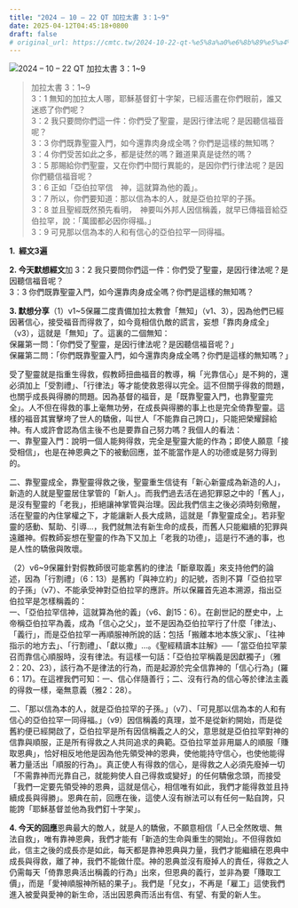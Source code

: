 ```yaml
---
title: "2024 – 10 – 22 QT 加拉太書 3：1~9"
date: 2025-04-12T04:45:18+0800
draft: false
# original_url: https://cmtc.tw/2024-10-22-qt-%e5%8a%a0%e6%8b%89%e5%a4%aa%e6%9b%b8-3%ef%bc%9a19
---
```


![2024 – 10 – 22 QT 加拉太書 3：1\~9](/images/qt.jpg  "2024 – 10 – 22 QT 加拉太書 3：1\~9")

> 加拉太書 3：1\~9  
> 3：1 無知的加拉太人哪，耶穌基督釘十字架，已經活畫在你們眼前，誰又迷惑了你們呢？  
> 3：2 我只要問你們這一件：你們受了聖靈，是因行律法呢？是因聽信福音呢？  
> 3：3 你們既靠聖靈入門，如今還靠肉身成全嗎？你們是這樣的無知嗎？  
> 3：4 你們受苦如此之多，都是徒然的嗎？難道果真是徒然的嗎？  
> 3：5 那賜給你們聖靈，又在你們中間行異能的，是因你們行律法呢？是因你們聽信福音呢？  
> 3：6 正如「亞伯拉罕信　神，這就算為他的義」。  
> 3：7 所以，你們要知道：那以信為本的人，就是亞伯拉罕的子孫。  
> 3：8 並且聖經既然預先看明，　神要叫外邦人因信稱義，就早已傳福音給亞伯拉罕，說：「萬國都必因你得福。」  
> 3：9 可見那以信為本的人和有信心的亞伯拉罕一同得福。

**1.  經文3遍**

**2. 今天默想經文**加 3：2 我只要問你們這一件：你們受了聖靈，是因行律法呢？是因聽信福音呢？  
3：3 你們既靠聖靈入門，如今還靠肉身成全嗎？你們是這樣的無知嗎？

**3. 默想分享**（1）v1\~5保羅二度責備加拉太教會「無知」（v1、3），因為他們已經因著信心，接受福音而得救了，如今竟相信仇敵的謊言，妄想「靠肉身成全」（v3），這就是「無知」了。這裏的二個無知：  
保羅第一問：「你們受了聖靈，是因行律法呢？是因聽信福音呢？」  
保羅第二問：「你們既靠聖靈入門，如今還靠肉身成全嗎？你們是這樣的無知嗎？」

受了聖靈就是指重生得救，假教師扭曲福音的教導，稱「光靠信心」是不夠的，還必須加上「受割禮」、「行律法」等才能使救恩得以完全。這不但關乎得救的問題，也關乎成長與得勝的問題。因為基督的福音，是「既靠聖靈入門，也靠聖靈完全」。人不但在得救的事上毫無功勞，在成長與得勝的事上也是完全倚靠聖靈。這樣的福音其實擊垮了世人的驕傲，叫世人「不能靠自己誇口」，只能把榮耀歸給神。有人或許會認為信主後不也是要靠自己努力嗎？我個人的看法：  
一、靠聖靈入門：說明一個人能夠得救，完全是聖靈大能的作為；即使人願意「接受相信」，也是在神恩典之下的被動回應，並不能當作是人的功德或是努力得到的。

二、靠聖靈成全，靠聖靈得救之後，聖靈重生信徒有「新心新靈成為新造的人」，新造的人就是聖靈居住掌管的「新人」。而我們過去活在過犯罪惡之中的「舊人」，是沒有聖靈的「老我」，拒絕讓神掌管與治理。因此我們信主之後必須時刻儆醒，活在聖靈的內住掌權之下，才能讓新人長大成熟，這就是「靠聖靈成全」。若非聖靈的感動、幫助、引導…，我們就無法有新生命的成長，而舊人只能繼續的犯罪與遠離神。假教師妄想在聖靈的作為下又加上「老我的功德」，這是行不通的事，也是人性的驕傲與敗壞。

（2）v6\~9保羅針對假教師很可能拿舊約的律法「斷章取義」來支持他們的論述，因為「行割禮」（6：13）是舊約「與神立約」的記號，否則不算「亞伯拉罕的子孫」（v7）、不能承受神對亞伯拉罕的應許。所以保羅首先追本溯源，指出亞伯拉罕是怎樣稱義的：  
一、「亞伯拉罕信神，這就算為他的義」（v6、創15：6）。在創世記的歷史中，上帝稱亞伯拉罕為義，成為「信心之父」，並不是因為亞伯拉罕行了什麼「律法」、「義行」，而是亞伯拉罕一再順服神所說的話：包括「搬離本地本族父家」、「往神指示的地方去」、「行割禮」、「獻以撒」…。《聖經精讀本註解》──「當亞伯拉罕蒙召而靠信心順服時，沒有律法。有這樣一句話：「亞伯拉罕稱義是因獻獨子」（雅2：20、23），該行為不是律法的行為，而是起源於完全信靠神的「信心行為」(羅6：17)。在這裡我們可知：一、信心伴隨善行；二、沒有行為的信心等於律法主義的得救一樣，毫無意義（雅2：28）。

二、「那以信為本的人，就是亞伯拉罕的子孫。」（v7）、「可見那以信為本的人和有信心的亞伯拉罕一同得福。」（v9）因信稱義的真理，並不是從新約開始，而是從舊約便已經開啟了，亞伯拉罕是所有因信稱義之人的父，意思就是亞伯拉罕對神的信靠與順服，正是所有得救之人共同追求的典範。亞伯拉罕並非用屬人的順服「賺取恩典」，恰好相反地他是因為他先領受神的恩典，使他能持守信心，也使他能得著力量活出「順服的行為」。真正使人有得救的信心，是得救之人必須先廢掉一切「不需靠神而光靠自己，就能夠使人自己得救或變好」的任何驕傲念頭，而接受「我們一定要先領受神的恩典，這就是信心，相信唯有如此，我們才能得救並且持續成長與得勝」。恩典在前，回應在後，這使人沒有辦法可以有任何一點自誇，只能誇「耶穌基督並他為我們釘十字架」。

**4. 今天的回應**恩典最大的敵人，就是人的驕傲，不願意相信「人已全然敗壞、無法自救」，唯有靠神恩典，我們才能有「新造的生命與重生的開始」。不但得救如此，信主之後的成長亦是如此，每天都是靠神恩典與力量，我們才能繼續在恩典中成長與得救，離了神，我們不能做什麼。神的恩典並沒有廢掉人的責任，得救之人仍需每天「倚靠恩典活出稱義的行為」出來，但恩典的義行，並非為要「賺取工價」，而是「愛神順服神所結的果子」。我們是「兒女」，不再是「雇工」這使我們進入被愛與愛神的新生命，活出因恩典而活出有信、有望、有愛的新人生。